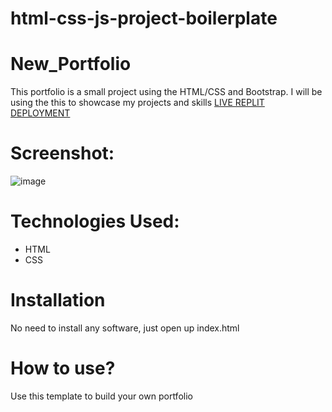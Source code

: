 # html-css-js-project-boilerplate
# New_Portfolio
This portfolio is a small project using the HTML/CSS and Bootstrap. I will be using the this to showcase my projects and skills [LIVE REPLIT DEPLOYMENT]( https://portfolio1--ranigarg.repl.co/)
# Screenshot:
![image](https://github.com/ranigarg/Developer-Portfolio-Landing-Page---HTML-CSS-Project---In-Class---v44iixjho87v/assets/139784738/bb518677-f0ef-4b80-8dc0-e9984e142345)


# Technologies Used:
* HTML
* CSS
# Installation
 No need to install any software, just open up index.html
# How to use?
Use this template to build your own portfolio
